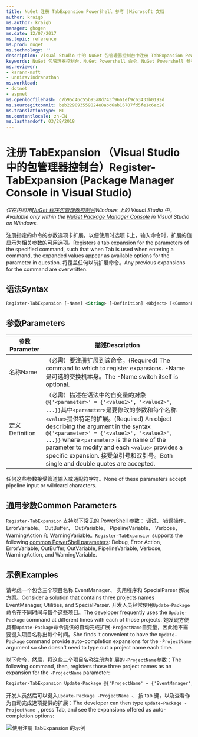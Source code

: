 ```yaml
---
title: NuGet 注册 TabExpansion PowerShell 参考 |Microsoft 文档
author: kraigb
ms.author: kraigb
manager: ghogen
ms.date: 12/07/2017
ms.topic: reference
ms.prod: nuget
ms.technology: ''
description: Visual Studio 中的 NuGet 包管理器控制台中注册 TabExpansion PowerShell 命令参考。
keywords: NuGet 包管理器控制台，NuGet Powershell 命令，NuGet Powershell 参考，注册 TabExpansion
ms.reviewer:
- karann-msft
- unniravindranathan
ms.workload:
- dotnet
- aspnet
ms.openlocfilehash: c7b95c46c55b95a8d743f9661ef9c63433b0192d
ms.sourcegitcommit: beb229893559824e8abd6ab16707fd5fe1c6ac26
ms.translationtype: MT
ms.contentlocale: zh-CN
ms.lasthandoff: 03/28/2018
---
```

# <a name="register-tabexpansion-package-manager-console-in-visual-studio"></a><span data-ttu-id="c1c1d-104">注册 TabExpansion （Visual Studio 中的包管理器控制台）</span><span class="sxs-lookup"><span data-stu-id="c1c1d-104">Register-TabExpansion (Package Manager Console in Visual Studio)</span></span>

<span data-ttu-id="c1c1d-105">*仅在内可用[NuGet 程序包管理器控制台](package-manager-console.md)Windows 上的 Visual Studio 中。*</span><span class="sxs-lookup"><span data-stu-id="c1c1d-105">*Available only within the [NuGet Package Manager Console](package-manager-console.md) in Visual Studio on Windows.*</span></span>

<span data-ttu-id="c1c1d-106">注册指定的命令的参数选项卡扩展，以便使用时选项卡上，输入命令时，扩展的值显示为相关参数的可用选项。</span><span class="sxs-lookup"><span data-stu-id="c1c1d-106">Registers a tab expansion for the parameters of the specified command, such that when Tab is used when entering a command, the expanded values appear as available options for the parameter in question.</span></span> <span data-ttu-id="c1c1d-107">将覆盖任何以前扩展命令。</span><span class="sxs-lookup"><span data-stu-id="c1c1d-107">Any previous expansions for the command are overwritten.</span></span>

## <a name="syntax"></a><span data-ttu-id="c1c1d-108">语法</span><span class="sxs-lookup"><span data-stu-id="c1c1d-108">Syntax</span></span>

```ps
Register-TabExpansion [-Name] <String> [-Definition] <Object> [<CommonParameters>]
```

## <a name="parameters"></a><span data-ttu-id="c1c1d-109">参数</span><span class="sxs-lookup"><span data-stu-id="c1c1d-109">Parameters</span></span>

| <span data-ttu-id="c1c1d-110">参数</span><span class="sxs-lookup"><span data-stu-id="c1c1d-110">Parameter</span></span> | <span data-ttu-id="c1c1d-111">描述</span><span class="sxs-lookup"><span data-stu-id="c1c1d-111">Description</span></span> |
| --- | --- |
| <span data-ttu-id="c1c1d-112">名称</span><span class="sxs-lookup"><span data-stu-id="c1c1d-112">Name</span></span> | <span data-ttu-id="c1c1d-113">（必需）要注册扩展到该命令。</span><span class="sxs-lookup"><span data-stu-id="c1c1d-113">(Required) The command to which to register expansions.</span></span> <span data-ttu-id="c1c1d-114">-Name 是可选的交换机本身。</span><span class="sxs-lookup"><span data-stu-id="c1c1d-114">The -Name switch itself is optional.</span></span> |
| <span data-ttu-id="c1c1d-115">定义</span><span class="sxs-lookup"><span data-stu-id="c1c1d-115">Definition</span></span> | <span data-ttu-id="c1c1d-116">（必需）描述在语法中的自变量的对象`@{'<parameter>' = {'<value1>', '<value2>', ...}}`其中`<parameter>`是要修改的参数和每个名称`<value>`提供特定的扩展。</span><span class="sxs-lookup"><span data-stu-id="c1c1d-116">(Required) An object describing the argument in the syntax `@{'<parameter>' = {'<value1>', '<value2>', ...}}` where `<parameter>` is the name of the parameter to modify and each `<value>` provides a specific expansion.</span></span> <span data-ttu-id="c1c1d-117">接受单引号和双引号。</span><span class="sxs-lookup"><span data-stu-id="c1c1d-117">Both single and double quotes are accepted.</span></span> |

<span data-ttu-id="c1c1d-118">任何这些参数接受管道输入或通配符字符。</span><span class="sxs-lookup"><span data-stu-id="c1c1d-118">None of these parameters accept pipeline input or wildcard characters.</span></span>

## <a name="common-parameters"></a><span data-ttu-id="c1c1d-119">通用参数</span><span class="sxs-lookup"><span data-stu-id="c1c1d-119">Common Parameters</span></span>

<span data-ttu-id="c1c1d-120">`Register-TabExpansion` 支持以下[常见的 PowerShell 参数](http://go.microsoft.com/fwlink/?LinkID=113216)： 调试、 错误操作、 ErrorVariable、 OutBuffer、 OutVariable、 PipelineVariable、 Verbose、 WarningAction 和 WarningVariable。</span><span class="sxs-lookup"><span data-stu-id="c1c1d-120">`Register-TabExpansion` supports the following [common PowerShell parameters](http://go.microsoft.com/fwlink/?LinkID=113216): Debug, Error Action, ErrorVariable, OutBuffer, OutVariable, PipelineVariable, Verbose, WarningAction, and WarningVariable.</span></span>

## <a name="examples"></a><span data-ttu-id="c1c1d-121">示例</span><span class="sxs-lookup"><span data-stu-id="c1c1d-121">Examples</span></span>

<span data-ttu-id="c1c1d-122">请考虑一个包含三个项目名称 EventManager、 实用程序和 SpecialParser 解决方案。</span><span class="sxs-lookup"><span data-stu-id="c1c1d-122">Consider a solution that contains three projects names EventManager, Utilities, and SpecialParser.</span></span> <span data-ttu-id="c1c1d-123">开发人员经常使用`Update-Package`命令在不同时间与每个这些项目。</span><span class="sxs-lookup"><span data-stu-id="c1c1d-123">The developer frequently uses the `Update-Package` command at different times with each of those projects.</span></span> <span data-ttu-id="c1c1d-124">她发现方便具有`Update-Package`命令提供的自动完成扩展`-ProjectName`自变量，因此她不需要键入项目名称出每个时间。</span><span class="sxs-lookup"><span data-stu-id="c1c1d-124">She finds it convenient to have the `Update-Package` command provide auto-completion expansions for the `-ProjectName` argument so she doesn't need to type out a project name each time.</span></span> 

<span data-ttu-id="c1c1d-125">以下命令，然后，将这些三个项目名称注册为扩展的`-ProjectName`参数：</span><span class="sxs-lookup"><span data-stu-id="c1c1d-125">The following command, then, registers those three project names as an expansion for the `-ProjectName` parameter:</span></span>

```ps
Register-TabExpansion Update-Package @{'ProjectName' = {'EventManager', 'Utilities', 'SpecialParser'}}    
```

<span data-ttu-id="c1c1d-126">开发人员然后可以键入`Update-Package -ProjectName `、 按 tab 键，以及查看作为自动完成选项提供的扩展：</span><span class="sxs-lookup"><span data-stu-id="c1c1d-126">The developer can then type `Update-Package -ProjectName `, press Tab, and see the expansions offered as auto-completion options:</span></span>

![使用注册 TabExpansion 的示例](media/Register-TabExpansion-Example.png)
